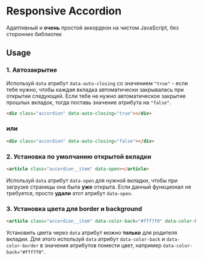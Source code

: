 # Responsive Accordion

Адаптивный и **очень** простой аккордеон на чистом JavaScript, без сторонних библиотек

## Usage

### 1. Автозакрытие

Используй ```data``` атрибут ```data-auto-closing``` со значением ```"true"``` - если тебе нужно, чтобы каждая вкладка автоматически закрывалась при открытии следующей. Если тебе не нужно автоматическое закрытие прошлых вкладок, тогда поставь значение атрибута на ```"false"```.

```html
<div class="accordion" data-auto-closing="true"></div>
```

### или

```html
<div class="accordion" data-auto-closing="false"></div>
```

### 2. Установка по умолчанию открытой вкладки

```html
<article class="accordion__item" data-open></article>
```

Используй ```data``` атрибут ```data-open``` для нужной вкладки, чтобы при загрузке страницы она была **уже** открыта. Если данный функционал не требуется, просто **удали** этот атрибут ```data-open```.

### 3. Установка цвета для border и background

```html
<article class="accordion__item" data-color-back="#fff7f0" data-color-border="#ffd6b3"></article>
```

Установить цвета через ```data``` атрибут можно **только** для родителя вкладки. Для этого используй ```data``` атрибут ```data-color-back``` и ```data-color-border``` в значения атрибутов помести цвет, например ```data-color-back="#fff7f0"```.
